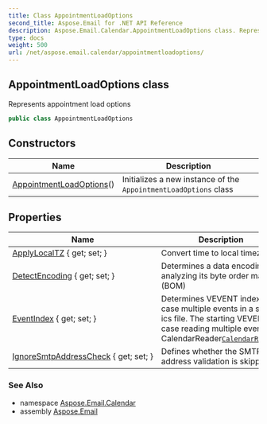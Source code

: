 ```yaml
---
title: Class AppointmentLoadOptions
second_title: Aspose.Email for .NET API Reference
description: Aspose.Email.Calendar.AppointmentLoadOptions class. Represents appointment load options
type: docs
weight: 500
url: /net/aspose.email.calendar/appointmentloadoptions/
---
```

## AppointmentLoadOptions class

Represents appointment load options

```csharp
public class AppointmentLoadOptions
```

## Constructors

| Name | Description |
| --- | --- |
| [AppointmentLoadOptions](appointmentloadoptions/)() | Initializes a new instance of the `AppointmentLoadOptions` class |

## Properties

| Name | Description |
| --- | --- |
| [ApplyLocalTZ](../../aspose.email.calendar/appointmentloadoptions/applylocaltz/) { get; set; } | Convert time to local timezone |
| [DetectEncoding](../../aspose.email.calendar/appointmentloadoptions/detectencoding/) { get; set; } | Determines a data encoding by analyzing its byte order mark (BOM) |
| [EventIndex](../../aspose.email.calendar/appointmentloadoptions/eventindex/) { get; set; } | Determines VEVENT index in case multiple events in a single ics file. The starting VEVENT in case reading multiple events by CalendarReader[`CalendarReader`](../calendarreader/). |
| [IgnoreSmtpAddressCheck](../../aspose.email.calendar/appointmentloadoptions/ignoresmtpaddresscheck/) { get; set; } | Defines whether the SMTP address validation is skipped. |

### See Also

* namespace [Aspose.Email.Calendar](../../aspose.email.calendar/)
* assembly [Aspose.Email](../../)


